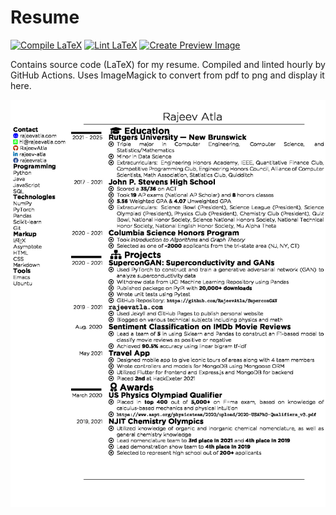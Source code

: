 # Resume
[![Compile LaTeX](https://github.com/RajeevAtla/resume/actions/workflows/compile.yml/badge.svg)](https://github.com/RajeevAtla/resume/actions/workflows/compile.yml)
[![Lint LaTeX](https://github.com/RajeevAtla/resume/actions/workflows/lint.yml/badge.svg)](https://github.com/RajeevAtla/resume/actions/workflows/lint.yml)
[![Create Preview Image](https://github.com/RajeevAtla/resume/actions/workflows/image.yml/badge.svg)](https://github.com/RajeevAtla/resume/actions/workflows/image.yml)

Contains source code (LaTeX) for my resume.
Compiled and linted hourly by GitHub Actions.
Uses ImageMagick to convert from pdf to png and display it here.

![Resume](/resume.jpg "Resume")
